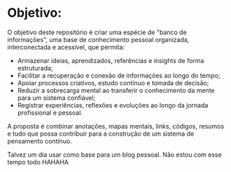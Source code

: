 # Objetivo:

O objetivo deste repositório é criar uma espécie de "banco de informações", uma base de conhecimento pessoal organizada, interconectada e acessível, que permita:

- Armazenar ideias, aprendizados, referências e insights de forma estruturada;
- Facilitar a recuperação e conexão de informações ao longo do tempo;
- Apoiar processos criativos, estudo contínuo e tomada de decisão;
- Reduzir a sobrecarga mental ao transferir o conhecimento da mente para um sistema confiável;
- Registrar experiências, reflexões e evoluções ao longo da jornada profissional e pessoal.

A proposta é combinar anotações, mapas mentais, links, códigos, resumos e tudo que possa contribuir para a construção de um sistema de pensamento contínuo.

Talvez um dia usar como base para um blog pessoal. Não estou com esse tempo todo HAHAHA